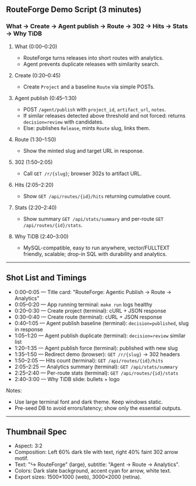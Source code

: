 ## RouteForge Demo Script (3 minutes)

### What → Create → Agent publish → Route → 302 → Hits → Stats → Why TiDB

1. What (0:00–0:20)
   - RouteForge turns releases into short routes with analytics.
   - Agent prevents duplicate releases with similarity search.

2. Create (0:20–0:45)
   - Create `Project` and a baseline `Route` via simple POSTs.

3. Agent publish (0:45–1:30)
   - POST `/agent/publish` with `project_id`, `artifact_url`, `notes`.
   - If similar releases detected above threshold and not forced: returns `decision=review` with candidates.
   - Else: publishes `Release`, mints `Route` slug, links them.

4. Route (1:30–1:50)
   - Show the minted slug and target URL in response.

5. 302 (1:50–2:05)
   - Call `GET /r/{slug}`; browser 302s to artifact URL.

6. Hits (2:05–2:20)
   - Show `GET /api/routes/{id}/hits` returning cumulative count.

7. Stats (2:20–2:40)
   - Show summary `GET /api/stats/summary` and per-route `GET /api/routes/{id}/stats`.

8. Why TiDB (2:40–3:00)
   - MySQL-compatible, easy to run anywhere, vector/FULLTEXT friendly, scalable; drop-in SQL with durability and analytics.

---

## Shot List and Timings

- 0:00–0:05 — Title card: "RouteForge: Agentic Publish → Route → Analytics"
- 0:05–0:20 — App running terminal: `make run` logs healthy
- 0:20–0:30 — Create project (terminal): cURL + JSON response
- 0:30–0:40 — Create route (terminal): cURL + JSON response
- 0:40–1:05 — Agent publish baseline (terminal): `decision=published`, slug in response
- 1:05–1:20 — Agent publish duplicate (terminal): `decision=review` similar list
- 1:20–1:35 — Agent publish force (terminal): published with new slug
- 1:35–1:50 — Redirect demo (browser): `GET /r/{slug}` → 302 headers
- 1:50–2:05 — Hits count (terminal): `GET /api/routes/{id}/hits`
- 2:05–2:25 — Analytics summary (terminal): `GET /api/stats/summary`
- 2:25–2:40 — Per-route stats (terminal): `GET /api/routes/{id}/stats`
- 2:40–3:00 — Why TiDB slide: bullets + logo

Notes:
- Use large terminal font and dark theme. Keep windows static.
- Pre-seed DB to avoid errors/latency; show only the essential outputs.

---

## Thumbnail Spec

- Aspect: 3:2
- Composition: Left 60% dark tile with text, right 40% faint 302 arrow motif.
- Text: "↪ RouteForge" (large), subtitle: "Agent → Route → Analytics".
- Colors: Dark slate background, accent cyan for arrow, white text.
- Export sizes: 1500×1000 (web), 3000×2000 (retina).


